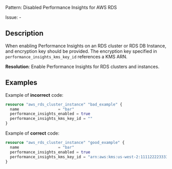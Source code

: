 Pattern: Disabled Performance Insights for AWS RDS

Issue: -

## Description

When enabling Performance Insights on an RDS cluster or RDS DB Instance, and encryption key should be provided. The encryption key specified in `performance_insights_kms_key_id` references a KMS ARN.

**Resolution**: Enable Performance Insights for RDS clusters and instances.

## Examples

Example of **incorrect** code:

```terraform
resource "aws_rds_cluster_instance" "bad_example" {
  name                 = "bar"
  performance_insights_enabled = true
  performance_insights_kms_key_id = ""
}
```

Example of **correct** code:

```terraform
resource "aws_rds_cluster_instance" "good_example" {
  name                 = "bar"
  performance_insights_enabled = true
  performance_insights_kms_key_id = "arn:aws:kms:us-west-2:111122223333:key/1234abcd-12ab-34cd-56ef-1234567890ab"
}
```